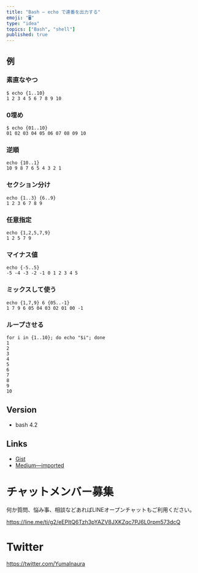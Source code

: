 ```yaml
---
title: "Bash — echo で連番を出力する"
emoji: "🖥"
type: "idea"
topics: ["Bash", "shell"]
published: true
---
```



## 例

### 素直なやつ

```
$ echo {1..10}
1 2 3 4 5 6 7 8 9 10
```

### 0埋め

```
$ echo {01..10}
01 02 03 04 05 06 07 08 09 10
```


### 逆順

```
echo {10..1}
10 9 8 7 6 5 4 3 2 1
```

### セクション分け

```
echo {1..3} {6..9}
1 2 3 6 7 8 9
```

### 任意指定

```
echo {1,2,5,7,9}
1 2 5 7 9
```

### マイナス値

```
echo {-5..5}
-5 -4 -3 -2 -1 0 1 2 3 4 5
```

### ミックスして使う

```
echo {1,7,9} 6 {05..-1}
1 7 9 6 05 04 03 02 01 00 -1
```

### ループさせる

```
for i in {1..10}; do echo "$i"; done
1
2
3
4
5
6
7
8
9
10
```

## Version

- bash 4.2

## Links

- [Gist](https://gist.github.com/YumaInaura/5d11011781fc2db4dd8b5253bc96e27a)
- [Medium—imported](https://medium.com/supersonic-generation/bash-echo-repeated-number-ed2a704ccdf5)








<!-- Update From Qiita API -->

# チャットメンバー募集


何か質問、悩み事、相談などあればLINEオープンチャットもご利用ください。

https://line.me/ti/g2/eEPltQ6Tzh3pYAZV8JXKZqc7PJ6L0rpm573dcQ





# Twitter


https://twitter.com/YumaInaura


<!-- Update From Qiita API -->


